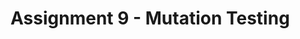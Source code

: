 # Assignment 9 - Mutation Testing

<!-- - Mutation score of the unit tests you developed in all assignments.
    Adicionalmente dizer que mudamos o codigo de testes anteriores para não haver testes a falhar?
        - ProjectSerializer :: unnamedElementTest e nullElementTest() :: falhavam porque addXmlElement nao lidava com strings nulas ou vazias no element. Adicionamos um if que verifica isto e dá SAXException se falhar
        - ProjectTime :: parseSecondsInvalidTest :: adicionamos um if para dar throw de ParseException se o parameter for null
        - ProjectTime :: formatSecondsBoundary e formatSecondsPartitionTest :: devolvemos 0:00:00 para numeros negativos
    Explicar porque razão não incluímos os testes e a class JTimeSched
- Equivalent mutants, if any.
- Brief description of test cases developed to increase project’s mutation score. -->

